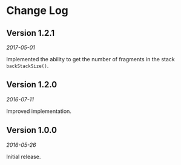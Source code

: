 Change Log
==========


## Version 1.2.1

_2017-05-01_

Implemented the ability to get the number of fragments in the stack `backStackSize()`.


## Version 1.2.0

_2016-07-11_

Improved implementation.


## Version 1.0.0

_2016-05-26_

Initial release.
